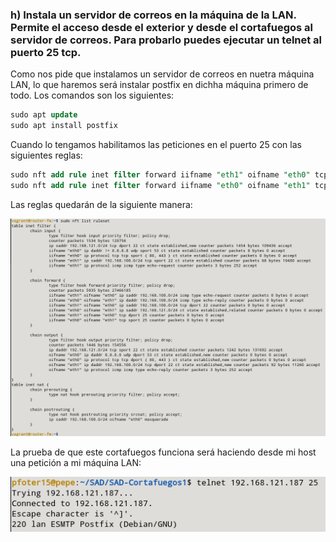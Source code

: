 ### h) Instala un servidor de correos en la máquina de la LAN. Permite el acceso desde el exterior y desde el cortafuegos al servidor de correos. Para probarlo puedes ejecutar un telnet al puerto 25 tcp.

Como nos pide que instalamos un servidor de correos en nuetra máquina LAN, lo que haremos será instalar postfix en dichha máquina primero de todo. Los comandos son los siguientes:

```sql
sudo apt update
sudo apt install postfix 
```

Cuando lo tengamos habilitamos las peticiones en el puerto 25 con las siguientes reglas:

```sql
sudo nft add rule inet filter forward iifname "eth1" oifname "eth0" tcp dport 25 counter accept
sudo nft add rule inet filter forward iifname "eth0" oifname "eth1" tcp sport 25 counter accept
```

Las reglas quedarán de la siguiente manera:

![FOTOS](img/16.png)

La prueba de que este cortafuegos funciona será haciendo desde mi host una petición a mi máquina LAN:

![FOTOS](img/17.png)
